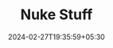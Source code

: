 ---
title: 'Nuke Stuff'
summary: 'No.'
date: 2024-02-27T19:35:59+05:30
draft: true
categories: 'Nuke'
---